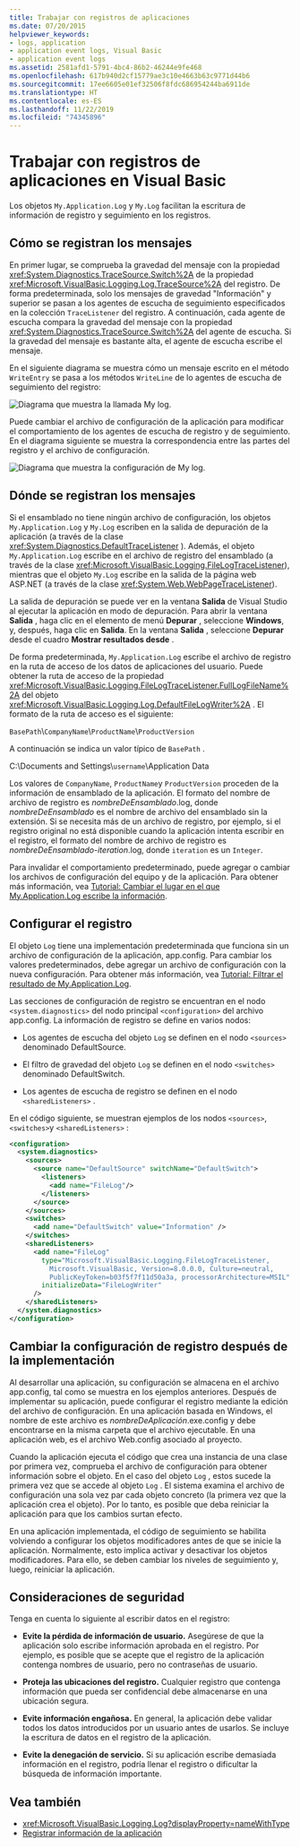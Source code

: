 ```yaml
---
title: Trabajar con registros de aplicaciones
ms.date: 07/20/2015
helpviewer_keywords:
- logs, application
- application event logs, Visual Basic
- application event logs
ms.assetid: 2581afd1-5791-4bc4-86b2-46244e9fe468
ms.openlocfilehash: 617b940d2cf15779ae3c10e4663b63c9771d44b6
ms.sourcegitcommit: 17ee6605e01ef32506f8fdc686954244ba6911de
ms.translationtype: HT
ms.contentlocale: es-ES
ms.lasthandoff: 11/22/2019
ms.locfileid: "74345896"
---
```

# <a name="working-with-application-logs-in-visual-basic"></a>Trabajar con registros de aplicaciones en Visual Basic

Los objetos `My.Application.Log` y `My.Log` facilitan la escritura de información de registro y seguimiento en los registros.

## <a name="how-messages-are-logged"></a>Cómo se registran los mensajes

En primer lugar, se comprueba la gravedad del mensaje con la propiedad <xref:System.Diagnostics.TraceSource.Switch%2A> de la propiedad <xref:Microsoft.VisualBasic.Logging.Log.TraceSource%2A> del registro. De forma predeterminada, solo los mensajes de gravedad "Información" y superior se pasan a los agentes de escucha de seguimiento especificados en la colección `TraceListener` del registro. A continuación, cada agente de escucha compara la gravedad del mensaje con la propiedad <xref:System.Diagnostics.TraceSource.Switch%2A> del agente de escucha. Si la gravedad del mensaje es bastante alta, el agente de escucha escribe el mensaje.

En el siguiente diagrama se muestra cómo un mensaje escrito en el método `WriteEntry` se pasa a los métodos `WriteLine` de lo agentes de escucha de seguimiento del registro:

![Diagrama que muestra la llamada My log.](./media/working-with-application-logs/my-log-call-messages.png)

Puede cambiar el archivo de configuración de la aplicación para modificar el comportamiento de los agentes de escucha de registro y de seguimiento. En el diagrama siguiente se muestra la correspondencia entre las partes del registro y el archivo de configuración.

![Diagrama que muestra la configuración de My log.](./media/working-with-application-logs/my-log-configuration.png)

## <a name="where-messages-are-logged"></a>Dónde se registran los mensajes

Si el ensamblado no tiene ningún archivo de configuración, los objetos `My.Application.Log` y `My.Log` escriben en la salida de depuración de la aplicación (a través de la clase <xref:System.Diagnostics.DefaultTraceListener> ). Además, el objeto `My.Application.Log` escribe en el archivo de registro del ensamblado (a través de la clase <xref:Microsoft.VisualBasic.Logging.FileLogTraceListener>), mientras que el objeto `My.Log` escribe en la salida de la página web ASP.NET (a través de la clase <xref:System.Web.WebPageTraceListener>).

La salida de depuración se puede ver en la ventana **Salida** de Visual Studio al ejecutar la aplicación en modo de depuración. Para abrir la ventana **Salida** , haga clic en el elemento de menú **Depurar** , seleccione **Windows**, y, después, haga clic en **Salida**. En la ventana **Salida** , seleccione **Depurar** desde el cuadro **Mostrar resultados desde** .

De forma predeterminada, `My.Application.Log` escribe el archivo de registro en la ruta de acceso de los datos de aplicaciones del usuario. Puede obtener la ruta de acceso de la propiedad <xref:Microsoft.VisualBasic.Logging.FileLogTraceListener.FullLogFileName%2A> del objeto <xref:Microsoft.VisualBasic.Logging.Log.DefaultFileLogWriter%2A> . El formato de la ruta de acceso es el siguiente:

`BasePath`\\`CompanyName`\\`ProductName`\\`ProductVersion`

A continuación se indica un valor típico de `BasePath` .

C:\Documents and Settings\\`username`\Application Data

Los valores de `CompanyName`, `ProductName`y `ProductVersion` proceden de la información de ensamblado de la aplicación. El formato del nombre de archivo de registro es *nombreDeEnsamblado*.log, donde *nombreDeEnsamblado* es el nombre de archivo del ensamblado sin la extensión. Si se necesita más de un archivo de registro, por ejemplo, si el registro original no está disponible cuando la aplicación intenta escribir en el registro, el formato del nombre de archivo de registro es *nombreDeEnsamblado*-*iteration*.log, donde `iteration` es un `Integer`.

Para invalidar el comportamiento predeterminado, puede agregar o cambiar los archivos de configuración del equipo y de la aplicación. Para obtener más información, vea [Tutorial: Cambiar el lugar en el que My.Application.Log escribe la información](../../../../visual-basic/developing-apps/programming/log-info/walkthrough-changing-where-my-application-log-writes-information.md).

## <a name="configuring-log-settings"></a>Configurar el registro

El objeto `Log` tiene una implementación predeterminada que funciona sin un archivo de configuración de la aplicación, app.config. Para cambiar los valores predeterminados, debe agregar un archivo de configuración con la nueva configuración. Para obtener más información, vea [Tutorial: Filtrar el resultado de My.Application.Log](../../../../visual-basic/developing-apps/programming/log-info/walkthrough-filtering-my-application-log-output.md).

Las secciones de configuración de registro se encuentran en el nodo `<system.diagnostics>` del nodo principal `<configuration>` del archivo app.config. La información de registro se define en varios nodos:

- Los agentes de escucha del objeto `Log` se definen en el nodo `<sources>` denominado DefaultSource.

- El filtro de gravedad del objeto `Log` se definen en el nodo `<switches>` denominado DefaultSwitch.

- Los agentes de escucha de registro se definen en el nodo `<sharedListeners>` .

 En el código siguiente, se muestran ejemplos de los nodos `<sources>`, `<switches>`y `<sharedListeners>` :

```xml
<configuration>
  <system.diagnostics>
    <sources>
      <source name="DefaultSource" switchName="DefaultSwitch">
        <listeners>
          <add name="FileLog"/>
        </listeners>
      </source>
    </sources>
    <switches>
      <add name="DefaultSwitch" value="Information" />
    </switches>
    <sharedListeners>
      <add name="FileLog"
        type="Microsoft.VisualBasic.Logging.FileLogTraceListener,
          Microsoft.VisualBasic, Version=8.0.0.0, Culture=neutral,
          PublicKeyToken=b03f5f7f11d50a3a, processorArchitecture=MSIL"
        initializeData="FileLogWriter"
      />
    </sharedListeners>
  </system.diagnostics>
</configuration>
```

## <a name="changing-log-settings-after-deployment"></a>Cambiar la configuración de registro después de la implementación

Al desarrollar una aplicación, su configuración se almacena en el archivo app.config, tal como se muestra en los ejemplos anteriores. Después de implementar su aplicación, puede configurar el registro mediante la edición del archivo de configuración. En una aplicación basada en Windows, el nombre de este archivo es *nombreDeAplicación*.exe.config y debe encontrarse en la misma carpeta que el archivo ejecutable. En una aplicación web, es el archivo Web.config asociado al proyecto.

Cuando la aplicación ejecuta el código que crea una instancia de una clase por primera vez, comprueba el archivo de configuración para obtener información sobre el objeto. En el caso del objeto `Log` , estos sucede la primera vez que se accede al objeto `Log` . El sistema examina el archivo de configuración una sola vez par cada objeto concreto (la primera vez que la aplicación crea el objeto). Por lo tanto, es posible que deba reiniciar la aplicación para que los cambios surtan efecto.

En una aplicación implementada, el código de seguimiento se habilita volviendo a configurar los objetos modificadores antes de que se inicie la aplicación. Normalmente, esto implica activar y desactivar los objetos modificadores. Para ello, se deben cambiar los niveles de seguimiento y, luego, reiniciar la aplicación.

## <a name="security-considerations"></a>Consideraciones de seguridad

Tenga en cuenta lo siguiente al escribir datos en el registro:

- **Evite la pérdida de información de usuario.** Asegúrese de que la aplicación solo escribe información aprobada en el registro. Por ejemplo, es posible que se acepte que el registro de la aplicación contenga nombres de usuario, pero no contraseñas de usuario.

- **Proteja las ubicaciones del registro.** Cualquier registro que contenga información que pueda ser confidencial debe almacenarse en una ubicación segura.

- **Evite información engañosa.** En general, la aplicación debe validar todos los datos introducidos por un usuario antes de usarlos. Se incluye la escritura de datos en el registro de la aplicación.

- **Evite la denegación de servicio.** Si su aplicación escribe demasiada información en el registro, podría llenar el registro o dificultar la búsqueda de información importante.

## <a name="see-also"></a>Vea también

- <xref:Microsoft.VisualBasic.Logging.Log?displayProperty=nameWithType>
- [Registrar información de la aplicación](../../../../visual-basic/developing-apps/programming/log-info/index.md)
